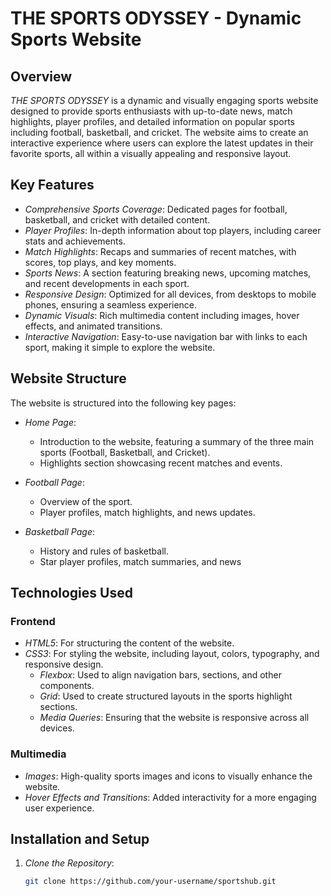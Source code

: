 # THE SPORTS ODYSSEY - Dynamic Sports Website

## Overview

*THE SPORTS ODYSSEY* is a dynamic and visually engaging sports website designed to provide sports enthusiasts with up-to-date news, match highlights, player profiles, and detailed information on popular sports including football, basketball, and cricket. The website aims to create an interactive experience where users can explore the latest updates in their favorite sports, all within a visually appealing and responsive layout.

## Key Features

- *Comprehensive Sports Coverage*: Dedicated pages for football, basketball, and cricket with detailed content.
- *Player Profiles*: In-depth information about top players, including career stats and achievements.
- *Match Highlights*: Recaps and summaries of recent matches, with scores, top plays, and key moments.
- *Sports News*: A section featuring breaking news, upcoming matches, and recent developments in each sport.
- *Responsive Design*: Optimized for all devices, from desktops to mobile phones, ensuring a seamless experience.
- *Dynamic Visuals*: Rich multimedia content including images, hover effects, and animated transitions.
- *Interactive Navigation*: Easy-to-use navigation bar with links to each sport, making it simple to explore the website.

## Website Structure

The website is structured into the following key pages:

- *Home Page*: 
  - Introduction to the website, featuring a summary of the three main sports (Football, Basketball, and Cricket).
  - Highlights section showcasing recent matches and events.
  
- *Football Page*: 
  - Overview of the sport.
  - Player profiles, match highlights, and news updates.

- *Basketball Page*: 
  - History and rules of basketball.
  - Star player profiles, match summaries, and news

## Technologies Used

### Frontend
- *HTML5*: For structuring the content of the website.
- *CSS3*: For styling the website, including layout, colors, typography, and responsive design.
  - *Flexbox*: Used to align navigation bars, sections, and other components.
  - *Grid*: Used to create structured layouts in the sports highlight sections.
  - *Media Queries*: Ensuring that the website is responsive across all devices.

### Multimedia
- *Images*: High-quality sports images and icons to visually enhance the website.
- *Hover Effects and Transitions*: Added interactivity for a more engaging user experience.

## Installation and Setup

1. *Clone the Repository*:
   ```bash
   git clone https://github.com/your-username/sportshub.git
